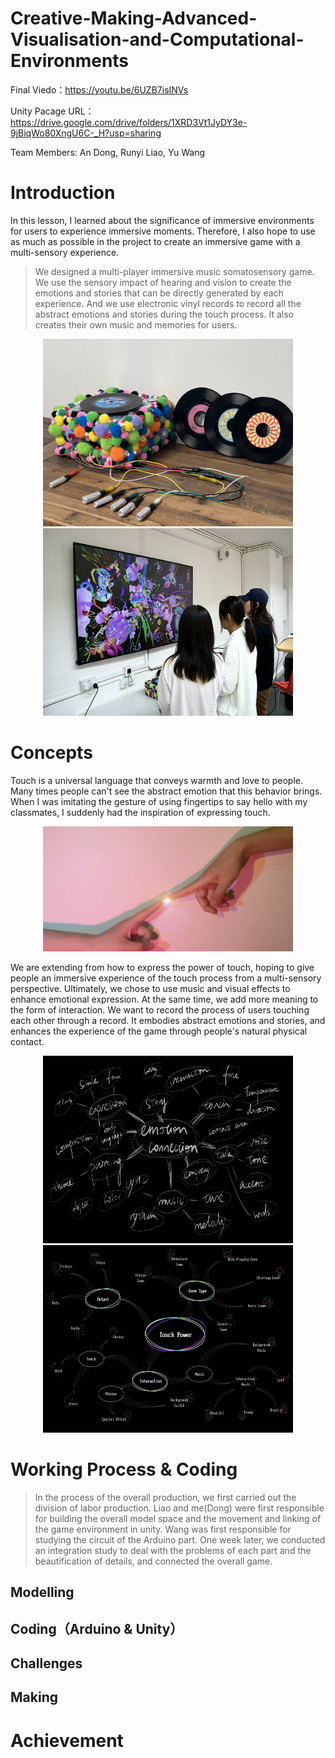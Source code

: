 # Creative-Making-Advanced-Visualisation-and-Computational-Environments

Final Viedo：https://youtu.be/6UZB7isINVs
</div>  
  
Unity Pacage URL：https://drive.google.com/drive/folders/1XRD3Vt1JyDY3e-9jBiqWo80XngU6C-_H?usp=sharing

Team Members: An Dong, Runyi Liao, Yu Wang

# Introduction
In this lesson, I learned about the significance of immersive environments for users to experience immersive moments. Therefore, I also hope to use as much as possible in the project to create an immersive game with a multi-sensory experience. 
</div>  

> We designed a multi-player immersive music somatosensory game. We use the sensory impact of hearing and vision to create the emotions and stories that can be directly generated by each experience. And we use electronic vinyl records to record all the abstract emotions and stories during the touch process. It also creates their own music and memories for users.

<div align=center>
<img src="https://github.com/AnnDkk/Creative-Making-Advanced-Visualisation-and-Computational-Environments/blob/main/Image/IMG_0871.JPG" width="400" height="300"> <img src="https://github.com/AnnDkk/Creative-Making-Advanced-Visualisation-and-Computational-Environments/blob/main/Image/IMG_1029.jpg" width="400" height="300">
</div>


# Concepts
Touch is a universal language that conveys warmth and love to people. Many times people can't see the abstract emotion that this behavior brings. When I was imitating the gesture of using fingertips to say hello with my classmates, I suddenly had the inspiration of expressing touch.
<div align=center>
<img src="https://github.com/AnnDkk/Creative-Making-Advanced-Visualisation-and-Computational-Environments/blob/main/Image/WechatIMG668.png" width="400" height="200">
</div>

We are extending from how to express the power of touch, hoping to give people an immersive experience of the touch process from a multi-sensory perspective. Ultimately, we chose to use music and visual effects to enhance emotional expression. At the same time, we add more meaning to the form of interaction. We want to record the process of users touching each other through a record. It embodies abstract emotions and stories, and enhances the experience of the game through people's natural physical contact.

</div> 
</div> 

<div align=center>
<img src="https://github.com/AnnDkk/Creative-Making-Advanced-Visualisation-and-Computational-Environments/blob/main/Image/WechatIMG669.png" width="400" height="300"> <img src="https://github.com/AnnDkk/Creative-Making-Advanced-Visualisation-and-Computational-Environments/blob/main/Image/WechatIMG670.png" width="400" height="300">
</div>

# Working Process & Coding
> In the process of the overall production, we first carried out the division of labor production. Liao and me(Dong) were first responsible for building the overall model space and the movement and linking of the game environment in unity. Wang was first responsible for studying the circuit of the Arduino part. One week later, we conducted an integration study to deal with the problems of each part and the beautification of details, and connected the overall game.

## Modelling





## Coding（Arduino & Unity）



## Challenges


## Making









# Achievement







